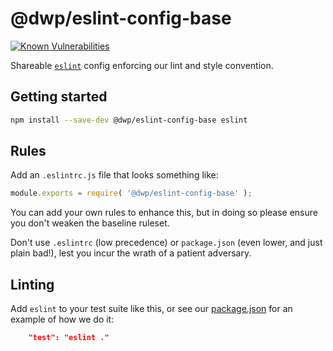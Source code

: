 # @dwp/eslint-config-base
[![Known Vulnerabilities](https://snyk.io/test/github/dwp/eslint-config-base/badge.svg)](https://snyk.io/test/github/dwp/eslint-config-base)

Shareable [`eslint`](http://eslint.org) config enforcing our lint and style convention.

## Getting started

```sh
npm install --save-dev @dwp/eslint-config-base eslint
```

## Rules

Add an `.eslintrc.js` file that looks something like:

```js
module.exports = require( '@dwp/eslint-config-base' );
```

You can add your own rules to enhance this, but in doing so please ensure you don't weaken the baseline ruleset.

Don't use `.eslintrc` (low precedence) or `package.json` (even lower, and just plain bad!), lest you incur the wrath of a patient adversary.

## Linting

Add `eslint` to your test suite like this, or see our [package.json](package.json) for an example of how we do it:

```json
    "test": "eslint ."
```
